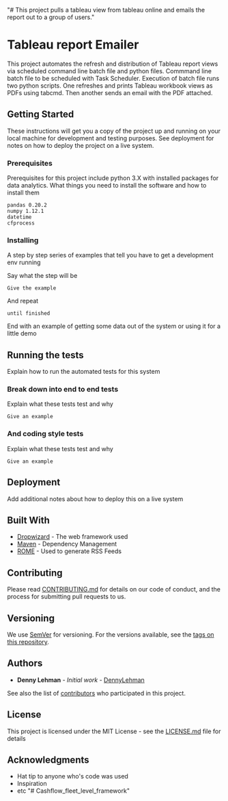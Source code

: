 "# This project pulls a tableau view from tableau online and emails the report out to a group of users." 
# Tableau report Emailer

This project automates the refresh and distribution of Tableau report views via scheduled command line batch file and python files. Commmand line batch file to be scheduled with Task Scheduler. Execution of batch file runs two python scripts. One refreshes and prints Tableau workbook views as PDFs using tabcmd. Then another sends an email with the PDF attached. 

## Getting Started

These instructions will get you a copy of the project up and running on your local machine for development and testing purposes. See deployment for notes on how to deploy the project on a live system.

### Prerequisites

Prerequisites for this project include python 3.X with installed packages for data analytics.
What things you need to install the software and how to install them

```
pandas 0.20.2
numpy 1.12.1
datetime
cfprocess
```

### Installing

A step by step series of examples that tell you have to get a development env running

Say what the step will be

```
Give the example
```

And repeat

```
until finished
```

End with an example of getting some data out of the system or using it for a little demo

## Running the tests

Explain how to run the automated tests for this system

### Break down into end to end tests

Explain what these tests test and why

```
Give an example
```

### And coding style tests

Explain what these tests test and why

```
Give an example
```

## Deployment

Add additional notes about how to deploy this on a live system

## Built With

* [Dropwizard](http://www.dropwizard.io/1.0.2/docs/) - The web framework used
* [Maven](https://maven.apache.org/) - Dependency Management
* [ROME](https://rometools.github.io/rome/) - Used to generate RSS Feeds

## Contributing

Please read [CONTRIBUTING.md](https://gist.github.com/PurpleBooth/b24679402957c63ec426) for details on our code of conduct, and the process for submitting pull requests to us.

## Versioning

We use [SemVer](http://semver.org/) for versioning. For the versions available, see the [tags on this repository](https://github.com/your/project/tags). 

## Authors

* **Denny Lehman** - *Initial work* - [DennyLehman](https://github.com/DennyLehman)

See also the list of [contributors](https://github.com/your/project/contributors) who participated in this project.

## License

This project is licensed under the MIT License - see the [LICENSE.md](LICENSE.md) file for details

## Acknowledgments

* Hat tip to anyone who's code was used
* Inspiration
* etc
"# Cashflow_fleet_level_framework" 

